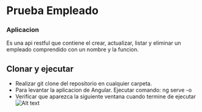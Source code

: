 # Prueba Empleado

### Aplicacion

Es una api restful que contiene el crear, actualizar, listar y eliminar un empleado comprendido
con un nombre y la funcion.

## Clonar y ejecutar

- Realizar git clone del repositorio en cualquier carpeta.
- Para levantar la aplicacion de Angular. Ejecutar comando: ng serve -o
- Verificar que aparezca la siguiente ventana cuando termine de ejecutar
  ![Alt text](https://github.com/giovannymontero-creator/app-empleados/tree/master/manual-img/listar.png "Listar locations")

